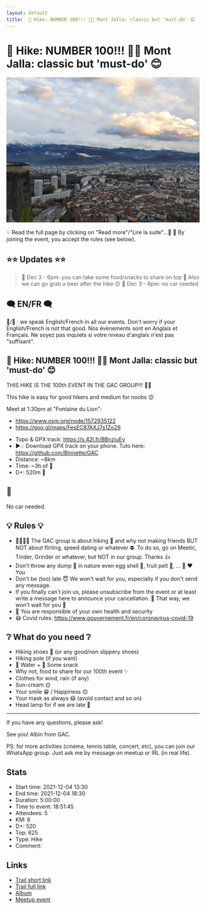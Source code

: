 ```yaml
---
layout: default
title:  🥾 Hike: NUMBER 100!!! 🎉🎉 Mont Jalla: classic but 'must-do' 😊
---
```


#  🥾 Hike: NUMBER 100!!! 🎉🎉 Mont Jalla: classic but 'must-do' 😊

![2021-12-04](../img/orig/2021-12-04.jpg)

💡 Read the full page by clicking on "Read more"/"Lire la suite"...💜
📕 By joining the event, you accept the rules (see below).

##  ⭐⭐ Updates ⭐⭐ 
> 📅 Dec 3 - 6pm: you can take some food/snacks to share on top 🤩 Also we can go grab a beer after the hike 😊
> 📅 Dec 3 - 6pm: no car needed

##  🗨️ EN/FR 🗨️ 
🦅/🐓 : we speak English/French in all our events. Don't worry if your English/French is not that good. Nos évènements sont en Anglais et Français. Ne soyez pas inquiets si votre niveau d'anglais n'est pas "suffisant".

##  🥾 Hike: NUMBER 100!!! 🎉🎉 Mont Jalla: classic but 'must-do' 😊 
THIS HIKE IS THE 100th EVENT IN THE GAC GROUP!!! 🎉✨

This hike is easy for good hikers and medium for noobs 😊

Meet at 1:30pm at "Fontaine du Lion":
- https://www.osm.org/node/1572935122
- https://goo.gl/maps/FesEC87AXJ7s1Zo29

* Topo & GPX track: https://s.42l.fr/BBnziuEy
* ▶💡 Download GPX track on your phone. Tuto here: https://github.com/Binnette/GAC
* Distance: ~8km
* Time: ~3h of 🥾
* D+: 520m 🐌

##  🚗 
No car needed.

##  💡 Rules 💡 
- 🚶‍♀️🚶‍♂️ The GAC group is about hiking 🥾 and why not making friends BUT NOT about flirting, speed dating or whatever ⛔. To do so, go on Meetic, Tinder, Grinder or whatever, but NOT in our group. Thanks 👍
- Don't throw any dump 🚮 in nature even egg shell 🥚, fruit pelt 🍌, ... 🌳 ❤️ You
- Don't be (too) late 😇 We won't wait for you, especially if you don't send any message.
- If you finally can't join us, please unsubscribe from the event or at least write a message here to announce your cancellation. 💜 That way, we won't wait for you 💜
- 💟 You are responsible of your own health and security
- 😷 Covid rules: https://www.gouvernement.fr/en/coronavirus-covid-19

##  ❔ What do you need ❔ 
- Hiking shoes 🥾 (or any good/non slippery shoes)
- Hiking pole (if you want)
- 🧃 Water + 🍫 Some snack
- Why not, food to share for our 100th event ✨
- Clothes for wind, rain (if any)
- Sun-cream 🌞
- Your smile 😁 / Happiness 😊
- Your mask as always 😷 (avoid contact and so on)
- Head lamp for if we are late 🔦

-----------------------
If you have any questions, please ask!

See you! Albin from GAC.

PS: for more activities (cinema, tennis table, concert, etc), you can join our WhatsApp group. Just ask me by message on meetup or IRL (in real life).

## Stats

- Start time: 2021-12-04 13:30
- End time: 2021-12-04 18:30
- Duration: 5:00:00
- Time to event: 18:51:45
- Attendees: 5
- KM: 8
- D+: 520
- Top: 625
- Type: Hike
- Comment: 

## Links

- [Trail short link](https://s.42l.fr/BBnziuEy)
- [Trail full link]()
- [Album](https://binnette.github.io/GacImg2021/2021-12-04-🥾-Hike-NUMBER-100-🎉🎉-Mont-Jalla-classic-but-must-do-😊.html)
- [Meetup event](https://www.meetup.com/grenoble-adventure-club-english-french/events/282472942/)
